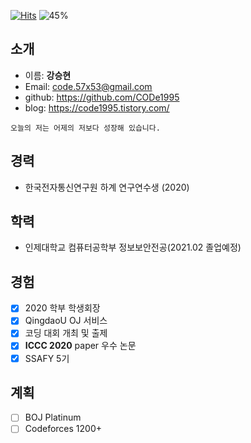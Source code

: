 [![Hits](https://hits.seeyoufarm.com/api/count/incr/badge.svg?url=https%3A%2F%2Fgithub.com%2FCODe1995%2FCODe1995%2Fedit%2Fmain%2FREADME.md&count_bg=%2379C83D&title_bg=%23555555&icon=&icon_color=%23E7E7E7&title=hits&edge_flat=false)](https://hits.seeyoufarm.com)
![45%](https://progress-bar.dev/45?title=update)  

## 소개
- 이름: **강승현**
- Email: code.57x53@gmail.com
- github: https://github.com/CODe1995
- blog: https://code1995.tistory.com/  
```
오늘의 저는 어제의 저보다 성장해 있습니다.
```

## 경력
- 한국전자통신연구원 하계 연구연수생 (2020)  

## 학력
- 인제대학교 컴퓨터공학부 정보보안전공(2021.02 졸업예정)  

## 경험
- [x] 2020 학부 학생회장
- [x] QingdaoU OJ 서비스
- [x] 코딩 대회 개최 및 출제
- [x] **ICCC 2020** paper 우수 논문
- [X] SSAFY 5기

## 계획
- [ ] BOJ Platinum
- [ ] Codeforces 1200+
